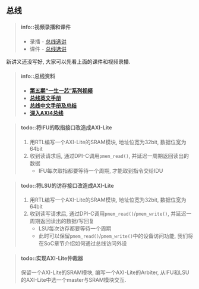 ## 总线

> #### info::视频录播和课件
> * 录播 - [总线选讲](https://www.bilibili.com/video/BV1wP4y1q7fF/)
> * 课件 - [总线选讲](https://ysyx.oscc.cc/slides/2205/17.html#/)

新讲义还没写好, 大家可以先看上面的课件和视频录播.

<!-- -->
> #### info::总线资料
> * [**第五期“一生一芯”系列视频**](https://space.bilibili.com/2107852263/channel/collectiondetail?sid=690279)
> * [**总线英文手册**](https://developer.arm.com/Architectures/AMBA)
> * [**总线中文手册及总结**](https://www.lzrnote.cn/2021/10/08/axi%e6%80%bb%e7%ba%bf%e6%80%bb%e7%bb%93/)
> * [**深入AXI4总线**](https://zhuanlan.zhihu.com/p/44766356)

<!-- -->
> #### todo::将IFU的取指接口改造成AXI-Lite
> 1. 用RTL编写一个AXI-Lite的SRAM模块, 地址位宽为32bit, 数据位宽为64bit
> 1. 收到读请求后, 通过DPI-C调用`pmem_read()`, 并延迟一周期返回读出的数据
>    * IFU每次取指都要等待一个周期, 才能取到指令交给IDU

<!-- -->

> #### todo::将LSU的访存接口改造成AXI-Lite
> 1. 用RTL编写一个AXI-Lite的SRAM模块, 地址位宽为32bit, 数据位宽为64bit
> 1. 收到读写请求后, 通过DPI-C调用`pmem_read()`/`pmem_write()`, 并延迟一周期返回读出的数据/写回复
>    * LSU每次访存都要等待一个周期
>    * 此时可以保留`pmem_read()`/`pmem_write()`中的设备访问功能, 我们将在SoC章节介绍如何通过总线访问外设

<!-- -->

> #### todo::实现AXI-Lite仲裁器
> 保留一个AXI-Lite的SRAM模块, 编写一个AXI-Lite的Arbiter, 从IFU和LSU的AXI-Lite中选一个master与SRAM模块交互.
